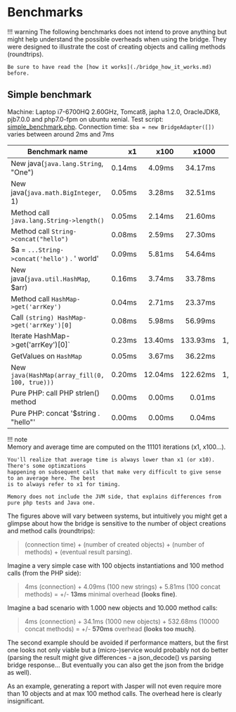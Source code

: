 # Benchmarks
     
!!! warning
    The following benchmarks does not intend to prove anything but might help understand
    the possible overheads when using the bridge. They were designed to illustrate the
    cost of creating objects and calling methods (roundtrips).   
    
    Be sure to have read the [how it works](./bridge_how_it_works.md) before.

## Simple benchmark

Machine: Laptop i7-6700HQ 2.60GHz, Tomcat8, japha 1.2.0, OracleJDK8, pjb7.0.0 and php7.0-fpm on ubuntu xenial. 
Test script: [simple_benchmark.php](https://github.com/belgattitude/soluble-japha/blob/master/test/bench/simple_benchmarks.php). 
Connection time: `$ba = new BridgeAdapter([])` varies between around 2ms and 7ms 

| Benchmark name |  x1 | x100 | x1000 | x10000 | Average | Memory |
|----| ----:|----:|----:|----:|-------:|----:| 
| New java(`java.lang.String`, "One") | 0.14ms| 4.09ms| 34.17ms| 282.30ms| 0.03ms| 12.37Kb|
| New java(`java.math.BigInteger`, 1) | 0.05ms| 3.28ms| 32.51ms| 308.27ms| 0.03ms| 0.37Kb|
| Method call `java.lang.String->length()` | 0.05ms| 2.14ms| 21.60ms| 226.35ms| 0.02ms| 0.34Kb|
| Method call `String->concat("hello")` | 0.08ms| 2.59ms| 27.30ms| 287.79ms| 0.03ms| 2.09Kb|
| $a = `...String->concat('hello')` . ' world' | 0.09ms| 5.81ms| 54.64ms| 532.68ms| 0.05ms| 0.42Kb|
| New java(`java.util.HashMap`, $arr) | 0.16ms| 3.74ms| 33.78ms| 351.76ms| 0.04ms| 67.05Kb|
| Method call `HashMap->get('arrKey')` | 0.04ms| 2.71ms| 23.37ms| 267.88ms| 0.03ms| 0.39Kb|
| Call `(string) HashMap->get('arrKey')[0]` | 0.08ms| 5.98ms| 56.99ms| 566.69ms| 0.06ms| 0.37Kb|
| Iterate HashMap->get('arrKey')[0]` | 0.23ms| 13.40ms| 133.93ms| 1,252.59ms| 0.13ms| 2.52Kb|
| GetValues on `HashMap` | 0.05ms| 3.67ms| 36.22ms| 368.43ms| 0.04ms| 1.27Kb|
| New `java(HashMap(array_fill(0, 100, true)))` | 0.20ms| 12.04ms| 122.62ms| 1,202.73ms| 0.12ms| 0.63Kb|
| Pure PHP: call PHP strlen() method | 0.00ms| 0.00ms| 0.01ms| 0.07ms| 0.00ms| 0.37Kb|
| Pure PHP: concat '$string . "hello"'  | 0.00ms| 0.00ms| 0.04ms| 0.31ms| 0.00ms| 120.37Kb|

!!! note    
    Memory and average time are computed on the 11101 iterations (x1, x100...). 
    
    You'll realize that average time is always lower than x1 (or x10). There's some optimzations
    happening on subsequent calls that make very difficult to give sense to an average here. The best
    is to always refer to x1 for timing.
     
    Memory does not include the JVM side, that explains differences from pure php tests and Java one. 
         
         
    
The figures above will vary between systems, but intuitively you might get a glimpse about how
the bridge is sensitive to the number of object creations and method calls (roundtrips): 

> (connection time) + (number of created objects) + (number of methods) + (eventual result parsing).

Imagine a very simple case with 100 objects instantiations and 100 method calls (from the PHP side):
 
> 4ms (connection) + 4.09ms (100 new strings) + 5.81ms (100 concat methods) = +/- **13ms** minimal overhead **(looks fine)**.   

Imagine a bad scenario with 1.000 new objects and 10.000 method calls: 

> 4ms (connection) + 34.1ms (1000 new objects) + 532.68ms (10000 concat methods) = +/- **570ms** overhead **(looks too much)**.   

The second example should be avoided if performance matters, but the first one looks not
only viable but a (micro-)service would probably not do better (parsing the result
might give differences - a json_decode() vs parsing bridge response... But eventually you 
can also get the json from the bridge as well).

As an example, generating a report with Jasper will not even require more than 10 objects and
at max 100 method calls. The overhead here is clearly insignificant. 
